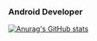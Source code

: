 ### Android Developer

[![Anurag's GitHub stats](https://github-readme-stats.vercel.app/api?username=BoYoung)](https://github.com/anuraghazra/github-readme-stats)

<!--
**maestro214/maestro214** is a ✨ _special_ ✨ repository because its `README.md` (this file) appears on your GitHub profile.

Here are some ideas to get you started:

- 🔭 I’m currently working on ...
- 🌱 I’m currently learning ...
- 👯 I’m looking to collaborate on ...
- 🤔 I’m looking for help with ...
- 💬 Ask me about ...
- 📫 How to reach me: ...
- 😄 Pronouns: ...
- ⚡ Fun fact: ...
-->
